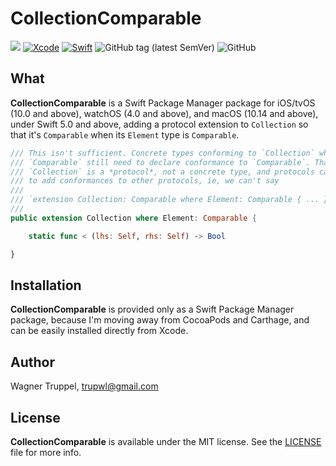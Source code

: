 # CollectionComparable
![](https://img.shields.io/badge/platforms-iOS%2010%20%7C%20tvOS%2010%20%7C%20watchOS%204%20%7C%20macOS%2010.14-red)
[![Xcode](https://img.shields.io/badge/Xcode-11-blueviolet.svg)](https://developer.apple.com/xcode)
[![Swift](https://img.shields.io/badge/Swift-5.0-orange.svg)](https://swift.org)
![GitHub tag (latest SemVer)](https://img.shields.io/github/v/tag/wltrup/CollectionComparable)
![GitHub](https://img.shields.io/github/license/wltrup/CollectionComparable)

## What

**CollectionComparable** is a Swift Package Manager package for iOS/tvOS (10.0 and above), watchOS (4.0 and above), and macOS (10.14 and above), under Swift 5.0 and above, adding a protocol extension to `Collection` so that it's `Comparable` when its `Element` type is `Comparable`. 

```swift
/// This isn't sufficient. Concrete types conforming to `Collection` who want to be
/// `Comparable` still need to declare conformance to `Comparable`. That's because
/// `Collection` is a *protocol*, not a concrete type, and protocols can't be extended
/// to add conformances to other protocols, ie, we can't say
///
/// `extension Collection: Comparable where Element: Comparable { ... }`
///
public extension Collection where Element: Comparable {

    static func < (lhs: Self, rhs: Self) -> Bool

}
```

## Installation

**CollectionComparable** is provided only as a Swift Package Manager package, because I'm moving away from CocoaPods and Carthage, and can be easily installed directly from Xcode.

## Author

Wagner Truppel, trupwl@gmail.com

## License

**CollectionComparable** is available under the MIT license. See the [LICENSE](./LICENSE) file for more info.
